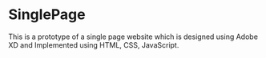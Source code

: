 # SinglePage

This is a prototype of a single page website which is designed using Adobe XD and Implemented using HTML, CSS, JavaScript.
